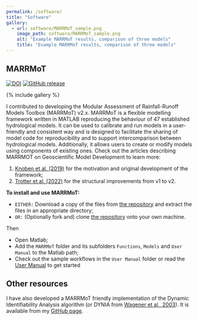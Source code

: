 ```yaml
---
permalink: /software/
title: "Software"
gallery:
  - url: software/MARRMoT_sample.png
    image_path: software/MARRMoT_sample.png
    alt: "Example MARRMoT results, comparison of three models"
    title: "Example MARRMoT results, comparison of three models"
---
```


## MARRMoT
[![DOI](https://zenodo.org/badge/DOI/10.5281/zenodo.6484372.svg)](https://doi.org/10.5281/zenodo.6484372)
[![GitHub release](https://img.shields.io/github/v/release/wknoben/MARRMoT?include_prereleases)](https://github.com/wknoben/MARRMoT/)

{% include gallery %}

I contributed to developing the Modular Assessment of Rainfall-Runoff Models Toolbox (MARRMoT) v2.x. MARRMoT is a flexible modelling framework written in MATLAB reproducing the behaviour of 47 established hydrological models. It can be used to calibrate and run models in a user-friendly and consistent way and is designed to facilitate the sharing of model code for reproducibility and to support intercomparison between hydrological models. Additionally, it allows users to create or modify models using components of existing ones.
Check out the articles describing MARRMOT on Geoscientific Model Development to learn more:
1. [Knoben et al. (2019)](https://doi.org/10.5194/gmd-12-2463-2019) for the motivation and original development of the framework;
2. [Trotter et al. (2022)](https://doi.org/10.5194/gmd-15-6359-2022) for the structural improvements from v1 to v2.

**To install and use MARRMoT:**
- `EITHER:` Download a copy of the files from [the repository](https://github.com/wknoben/MARRMoT/) and extract the files in an appropriate directory;
- `OR:` (Optionally fork and) clone [the repository](https://github.com/wknoben/MARRMoT/) onto your own machine.

Then
- Open Matlab;
- Add the `MARRMoT` folder  and its subfolders `Functions`, `Models` and `User Manual` to the Matlab path;
- Check out the sample workflows in the `User Manual` folder or read the [User Manual](https://github.com/wknoben/MARRMoT/blob/master/MARRMoT/User%20manual/v2.-%20User%20manual.pdf) to get started

## Other resources
I have also developed a MARRMoT friendly implementation of the Dynamic Identifiability Analysis algorithm (or DYNIA from [Wagener et al., 2003]( https://doi.org/10.1002/hyp.1135)). It is available from my [GitHub page](https://github.com/ltrotter/DYNIA_MARRMoT).
